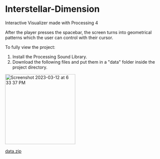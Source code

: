 # Interstellar-Dimension
Interactive Visualizer made with Processing 4

After the player presses the spacebar, the screen turns into geometrical patterns which the user can control with their cursor. 

To fully view the project:

1. Install the Processing Sound Library.
2. Download the following files and put them in a "data" folder inside the project directory. 

<img width="227" alt="Screenshot 2023-03-12 at 6 33 37 PM" src="https://user-images.githubusercontent.com/113384816/224581286-f870275a-9165-422c-8f63-e39966d8b41a.png">

[data.zip](https://github.com/cyberkatrina/Interstellar-Dimension/files/10952413/data.zip)

